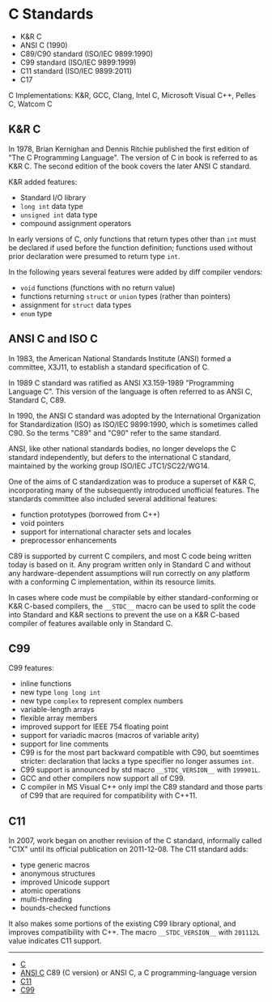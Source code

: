 # C Standards

* K&R C
* ANSI C (1990)
* C89/C90 standard (ISO/IEC 9899:1990)
* C99 standard (ISO/IEC 9899:1999)
* C11 standard (ISO/IEC 9899:2011)
* C17 

C Implementations:
K&R, GCC, Clang, Intel C, Microsoft Visual C++, Pelles C, Watcom C


## K&R C
In 1978, Brian Kernighan and Dennis Ritchie published the first edition of "The C Programming Language". The version of C in book is referred to as K&R C. The second edition of the book covers the later ANSI C standard.

K&R added features:
- Standard I/O library
- `long int` data type
- `unsigned int` data type
- compound assignment operators

In early versions of C, only functions that return types other than `int` must be declared if used before the function definition; functions used without prior declaration were presumed to return type `int`.

In the following years several features were added by diff compiler vendors:
- `void` functions (functions with no return value)
- functions returning `struct` or `union` types (rather than pointers)
- assignment for `struct` data types
- `enum` type


## ANSI C and ISO C

In 1983, the American National Standards Institute (ANSI) formed a committee, X3J11, to establish a standard specification of C.

In 1989 C standard was ratified as ANSI X3.159-1989 "Programming Language C". This version of the language is often referred to as ANSI C, Standard C, C89.

In 1990, the ANSI C standard was adopted by the International Organization for Standardization (ISO) as ISO/IEC 9899:1990, which is sometimes called C90. So the terms "C89" and "C90" refer to the same standard.

ANSI, like other national standards bodies, no longer develops the C standard independently, but defers to the international C standard, maintained by the working group ISO/IEC JTC1/SC22/WG14.

One of the aims of C standardization was to produce a superset of K&R C, incorporating many of the subsequently introduced unofficial features. The standards committee also included several additional features:
- function prototypes (borrowed from C++)
- void pointers
- support for international character sets and locales
- preprocessor enhancements

C89 is supported by current C compilers, and most C code being written today is based on it. Any program written only in Standard C and without any hardware-dependent assumptions will run correctly on any platform with a conforming C implementation, within its resource limits.

In cases where code must be compilable by either standard-conforming or K&R C-based compilers, the `__STDC__` macro can be used to split the code into Standard and K&R sections to prevent the use on a K&R C-based compiler of features available only in Standard C.

## C99
C99 features:
- inline functions
- new type `long long int`
- new type `complex` to represent complex numbers
- variable-length arrays
- flexible array members
- improved support for IEEE 754 floating point
- support for variadic macros (macros of variable arity)
- support for line comments
- C99 is for the most part backward compatible with C90, but soemtimes stricter: declaration that lacks a type specifier no longer assumes `int`.
- C99 support is announced by std macro `__STDC_VERSION__` with `199901L`.
- GCC and other compilers now support all of C99.
- C compiler in MS Visual C++ only impl the C89 standard and those parts of C99 that are required for compatibility with C++11.


## C11
In 2007, work began on another revision of the C standard, informally called "C1X" until its official publication on 2011-12-08. The C11 standard adds:
- type generic macros
- anonymous structures
- improved Unicode support
- atomic operations
- multi-threading
- bounds-checked functions

It also makes some portions of the existing C99 library optional, and improves compatibility with C++.
The macro `__STDC_VERSION__` with `201112L` value indicates C11 support.



---

- [C](https://www.wikiwand.com/en/C_(programming_language))
- [ANSI C](https://www.wikiwand.com/en/ANSI_C)
  C89 (C version) or ANSI C, a C programming-language version
- [C11](https://www.wikiwand.com/en/C11)
- [C99](https://www.wikiwand.com/en/C99)
